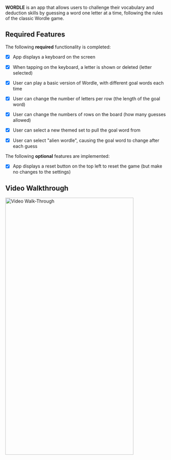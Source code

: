 
**WORDLE** is an app that allows users to challenge their vocabulary and deduction skills by guessing a word one letter at a time, following the rules of the classic Wordle game.

## Required Features

The following **required** functionality is completed:

- [x] App displays a keyboard on the screen
- [x] When tapping on the keyboard, a letter is shown or deleted (letter selected)
- [x] User can play a basic version of Wordle, with different goal words each time
- [x] User can change the number of letters per row (the length of the goal word)
- [x] User can change the numbers of rows on the board (how many guesses allowed)
- [x] User can select a new themed set to pull the goal word from
- [x] User can select "alien wordle", causing the goal word to change after each guess


The following **optional** features are implemented:

- [x] App displays a reset button on the top left to reset the game (but make no changes to the settings)

## Video Walkthrough

<img src="https://i.imgur.com/ayXzOuc.gif" width="400" height="800" alt="Video Walk-Through">



